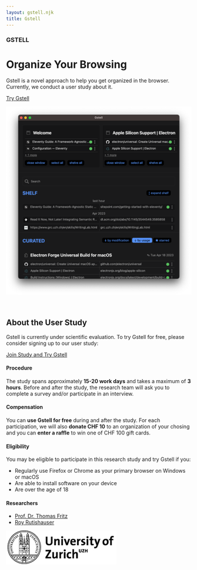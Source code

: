 ```yaml
---
layout: gstell.njk
title: Gstell
---
```


### GSTELL
# Organize Your Browsing

Gstell is a novel approach to help you get organized in the browser.
Currently, we conduct a user study about it. 

<a href="#learn-more" class="button">Try Gstell</a>

![screenshot](/public/img/screenshot.png)

<br id="learn-more">

## About the User Study
Gstell is currently under scientific evaluation. To try Gstell for free, please consider signing up to our user study:

<a href="https://uzhwwf.qualtrics.com/jfe/form/SV_22V5buBvQLEgBxk" class="button">Join Study and Try Gstell</a>

#### Procedure
The study spans approximately **15-20 work days** and takes a maximum of **3 hours**. Before and after the study, the research team will ask you to complete a survey and/or participate in an interview.

<!-- You can learn more about the study procedure, data storage, and privacy by consulting our [consent form](OTODO:). -->

#### Compensation
You can **use Gstell for free** during and after the study. For each participation, we will also **donate CHF 10** to an organization of your chosing and you can **enter a raffle** to win one of CHF 100 gift cards.

#### Eligibility
You may be eligible to participate in this research study and try Gstell if you:
- Regularly use Firefox or Chrome as your primary browser on Windows or macOS
- Are able to install software on your device
- Are over the age of 18

#### Researchers
- [Prof. Dr. Thomas Fritz](https://hasel.dev/team/thomas-fritz)<br>
- [Roy Rutishauser](https://hasel.dev/team/roy-rutishauser)

![University of Zurich Logo](/public/img/uzh-logo.jpg)
